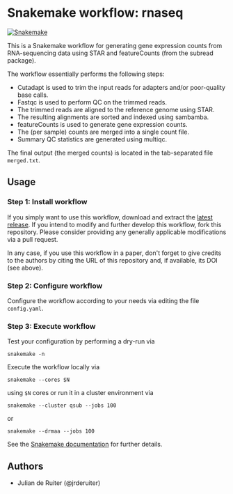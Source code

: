 # Snakemake workflow: rnaseq

[![Snakemake](https://img.shields.io/badge/snakemake-≥3.13.3-brightgreen.svg)](https://snakemake.bitbucket.io)

This is a Snakemake workflow for generating gene expression counts from
RNA-sequencing data using STAR and featureCounts (from the subread package).

The workflow essentially performs the following steps:

* Cutadapt is used to trim the input reads for adapters and/or poor-quality
  base calls.
* Fastqc is used to perform QC on the trimmed reads.
* The trimmed reads are aligned to the reference genome using STAR.
* The resulting alignments are sorted and indexed using sambamba.
* featureCounts is used to generate gene expression counts.
* The (per sample) counts are merged into a single count file.
* Summary QC statistics are generated using multiqc.

The final output (the merged counts) is located in the tab-separated file
`merged.txt`.

## Usage

### Step 1: Install workflow

If you simply want to use this workflow, download and extract the [latest release](https://github.com/jrderuiter/snakemake-rnaseq/releases).
If you intend to modify and further develop this workflow, fork this repository. Please consider providing any generally applicable modifications via a pull request.

In any case, if you use this workflow in a paper, don't forget to give credits to the authors by citing the URL of this repository and, if available, its DOI (see above).

### Step 2: Configure workflow

Configure the workflow according to your needs via editing the file `config.yaml`.

### Step 3: Execute workflow

Test your configuration by performing a dry-run via

    snakemake -n

Execute the workflow locally via

    snakemake --cores $N

using `$N` cores or run it in a cluster environment via

    snakemake --cluster qsub --jobs 100

or

    snakemake --drmaa --jobs 100

See the [Snakemake documentation](https://snakemake.readthedocs.io) for further details.

## Authors

* Julian de Ruiter (@jrderuiter)
